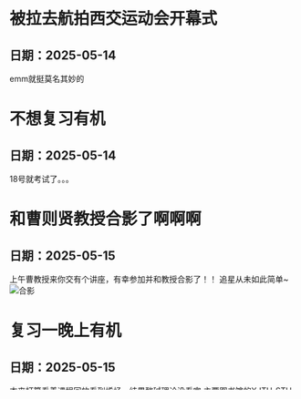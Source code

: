 # 被拉去航拍西交运动会开幕式
## 日期：2025-05-14
emm就挺莫名其妙的

# 不想复习有机
## 日期：2025-05-14
18号就考试了。。。

# 和曹则贤教授合影了啊啊啊
## 日期：2025-05-15
上午曹教授来你交有个讲座，有幸参加并和教授合影了！！
追星从未如此简单~
![合影](https://cdn.jsdelivr.net/gh/lsqkk/image@main/IMG_20250515_124542.jpg)

# 复习一晚上有机
## 日期：2025-05-15
本来打算看着课程回放看到烯烃，结果酸碱理论没看完
主要图书馆的XJTU_STU和xjtu_lib两个网都很烂。。看几秒卡半分钟。。看不下去一点
